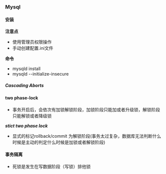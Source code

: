 ### Mysql

#### 安装

**注意点**

* 使用管理员权限操作
* 手动创建配置.ini文件

**命令**

* mysqld install
* mysqld --initialize-insecure



##### Cascading Aborts

#### two phase-lock

- 事务开启后，会依次有加锁解锁阶段，加锁阶段只能加或者升级锁，解锁阶段只能解锁或者降级锁

***stict two phase lock***

- 显式的标记rollback/commit 为解锁阶段(事务太过复杂，数据库无法判断什么时候是主动的判定什么时候是加锁或者解锁阶段)



#### 事务隔离

- 死锁是发生在写数据阶段（写锁）排他锁

